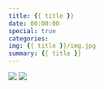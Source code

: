 ```yaml
---
title: {{ title }}
date: 00:00:00
special: true
categories: 
img: {{ title }}/img.jpg
summary: {{ title }}
---
```




![](img.jpg)
![](cover.jpg)
